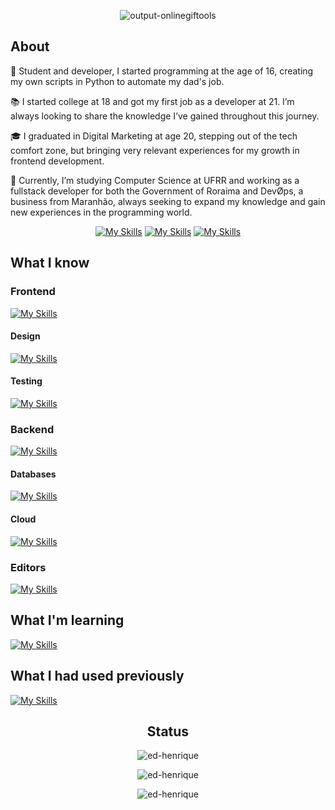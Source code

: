 <div align="center" style="{ border-radius: 50% }">
  
![output-onlinegiftools](https://github.com/ed-henrique/ed-henrique/assets/62185704/8f0f3432-6bdd-4251-ac8b-ebebd9fa0646)

</div>

## About

🚀 Student and developer, I started programming at the age of 16, creating my own scripts in Python to automate my dad's job.

📚 I started college at 18 and got my first job as a developer at 21. I’m always looking to share the knowledge I’ve gained throughout this journey.

🎓 I graduated in Digital Marketing at age 20, stepping out of the tech comfort zone, but bringing very relevant experiences for my growth in frontend development.

🧩 Currently, I’m studying Computer Science at UFRR and working as a fullstack developer for both the Government of Roraima and DevO̸ps, a business from Maranhão, always seeking to expand my knowledge and gain new experiences in the programming world.

<div align="center">
  
  [![My Skills](https://skillicons.dev/icons?i=linkedin)](https://www.linkedin.com/in/ed-hfm/)
  [![My Skills](https://skillicons.dev/icons?i=devto)](https://dev.to/ed_henrique)
  [![My Skills](https://skillicons.dev/icons?i=github)](https://github.com/ed-henrique)

</div>

## What I know

### Frontend

[![My Skills](https://skillicons.dev/icons?i=svelte,vue,html,css,js,ts)](https://skillicons.dev)

#### Design

[![My Skills](https://skillicons.dev/icons?i=figma,ps,gimp)](https://skillicons.dev)

#### Testing

[![My Skills](https://skillicons.dev/icons?i=selenium)](https://skillicons.dev)

### Backend

[![My Skills](https://skillicons.dev/icons?i=go,bash,docker,git,linux,nodejs,py)](https://skillicons.dev)

#### Databases

[![My Skills](https://skillicons.dev/icons?i=postgres,sqlite,mongodb)](https://skillicons.dev)

#### Cloud

[![My Skills](https://skillicons.dev/icons?i=aws,gcp)](https://skillicons.dev)

### Editors

[![My Skills](https://skillicons.dev/icons?i=neovim,vim)](https://skillicons.dev)

## What I'm learning

[![My Skills](https://skillicons.dev/icons?i=rust,nginx,laravel,php)](https://skillicons.dev)

## What I had used previously

[![My Skills](https://skillicons.dev/icons?i=dotnet,cs,flutter,dart,c,cpp,cmake)](https://skillicons.dev)

<div align="center">

<h2>Status</h2>
  
<p><img src="https://github-readme-stats.vercel.app/api/top-langs?username=ed-henrique&show_icons=true&locale=en&layout=compact&hide=vhdl,cmake,assembly,c%2b%2b,html&hide_border=true&bg_color=0d1117&text_color=ffffff&title_color=ffffff&hide_title=true&langs_count=6&card_width=444" alt="ed-henrique" /></p>

<p><img src="https://github-readme-stats.vercel.app/api?username=ed-henrique&show_icons=true&locale=en&hide_border=true&bg_color=0d1117&text_color=ffffff&title_color=fb8c00&icon_color=fb8c00&hide_title=true" alt="ed-henrique" /></p>

<p><img src="https://github-readme-streak-stats.herokuapp.com?user=ed-henrique&theme=highcontrast&hide_border=true&background=0d1117" alt="ed-henrique" /></p>
  
</div>
